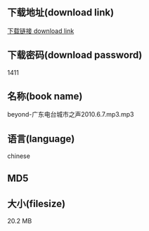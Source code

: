 ## 下载地址(download link)
[下载链接 download link](https://voluble-croquembouche-d321dc.netlify.app/?s=beyond-%E5%B9%BF%E4%B8%9C%E7%94%B5%E5%8F%B0%E5%9F%8E%E5%B8%82%E4%B9%8B%E5%A3%B02010.6.7.mp3)

## 下载密码(download password)
1411

## 名称(book name)
beyond-广东电台城市之声2010.6.7.mp3.mp3

## 语言(language)
chinese

## MD5


## 大小(filesize)
20.2 MB
